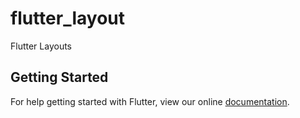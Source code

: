# flutter_layout

Flutter Layouts

## Getting Started

For help getting started with Flutter, view our online
[documentation](https://flutter.io/).
